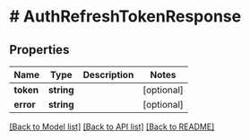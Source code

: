 # # AuthRefreshTokenResponse

## Properties

Name | Type | Description | Notes
------------ | ------------- | ------------- | -------------
**token** | **string** |  | [optional]
**error** | **string** |  | [optional]

[[Back to Model list]](../../README.md#models) [[Back to API list]](../../README.md#endpoints) [[Back to README]](../../README.md)
